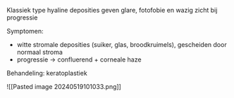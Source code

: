 Klassiek type
hyaline deposities
geven glare, fotofobie en wazig zicht bij progressie

Symptomen:
- witte stromale deposities (suiker, glas, broodkruimels), gescheiden door normaal stroma
- progressie -> confluerend + corneale haze

Behandeling:
keratoplastiek

![[Pasted image 20240519101033.png]]